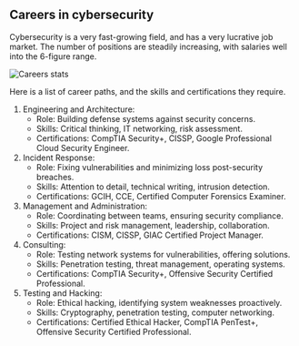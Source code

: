 ## Careers in cybersecurity

Cybersecurity is a very fast-growing field, and has a very lucrative job market. The number of positions are steadily increasing, with salaries well into the 6-figure range.

![Careers stats](/image/cybersecgraph.png)


Here is a list of career paths, and the skills and certifications they require.

1. Engineering and Architecture:
    - Role: Building defense systems against security concerns.
    - Skills: Critical thinking, IT networking, risk assessment.
    - Certifications: CompTIA Security+, CISSP, Google Professional Cloud Security Engineer.
2. Incident Response:
    - Role: Fixing vulnerabilities and minimizing loss post-security breaches.
    - Skills: Attention to detail, technical writing, intrusion detection.
    - Certifications: GCIH, CCE, Certified Computer Forensics Examiner.
3. Management and Administration:
    - Role: Coordinating between teams, ensuring security compliance.
    - Skills: Project and risk management, leadership, collaboration.
    - Certifications: CISM, CISSP, GIAC Certified Project Manager.
4. Consulting:
    - Role: Testing network systems for vulnerabilities, offering solutions.
    - Skills: Penetration testing, threat management, operating systems.
    - Certifications: CompTIA Security+, Offensive Security Certified Professional.
5. Testing and Hacking:
    - Role: Ethical hacking, identifying system weaknesses proactively.
    - Skills: Cryptography, penetration testing, computer networking.
    - Certifications: Certified Ethical Hacker, CompTIA PenTest+, Offensive Security Certified Professional.